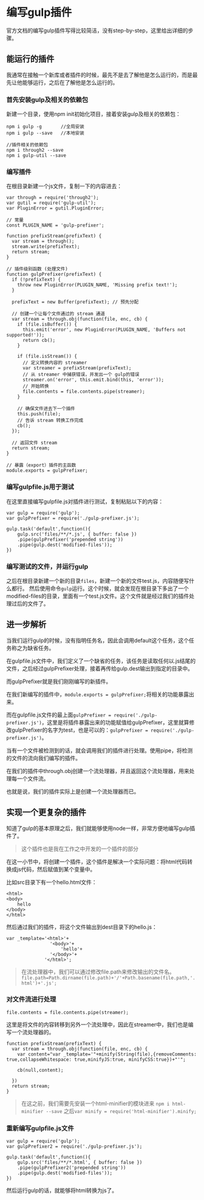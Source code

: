# 编写gulp插件

官方文档的编写gulp插件写得比较简洁，没有step-by-step，这里给出详细的步骤。

## 能运行的插件

我通常在接触一个新库或者插件的时候，最先不是去了解他是怎么运行的，而是最先让他能够运行，之后在了解他是怎么运行的。

### 首先安装gulp及相关的依赖包

新建一个目录，使用npm init初始化项目，接着安装gulp及相关的依赖包：

```
npm i gulp -g       //全局安装
npm i gulp --save   //本地安装

//插件相关的依赖包
npm i through2 --save
npm i gulp-util --save
```

### 编写插件

在根目录新建一个js文件，复制一下的内容进去：


```
var through = require('through2');
var gutil = require('gulp-util');
var PluginError = gutil.PluginError;

// 常量
const PLUGIN_NAME = 'gulp-prefixer';

function prefixStream(prefixText) {
  var stream = through();
  stream.write(prefixText);
  return stream;
}

// 插件级别函数 (处理文件)
function gulpPrefixer(prefixText) {
  if (!prefixText) {
    throw new PluginError(PLUGIN_NAME, 'Missing prefix text!');
  }

  prefixText = new Buffer(prefixText); // 预先分配

  // 创建一个让每个文件通过的 stream 通道
  var stream = through.obj(function(file, enc, cb) {
    if (file.isBuffer()) {
      this.emit('error', new PluginError(PLUGIN_NAME, 'Buffers not supported!'));
      return cb();
    }

    if (file.isStream()) {
      // 定义转换内容的 streamer
      var streamer = prefixStream(prefixText);
      // 从 streamer 中捕获错误，并发出一个 gulp的错误
      streamer.on('error', this.emit.bind(this, 'error'));
      // 开始转换
      file.contents = file.contents.pipe(streamer);
    }

    // 确保文件进去下一个插件
    this.push(file);
    // 告诉 stream 转换工作完成
    cb();
  });

  // 返回文件 stream
  return stream;
}

// 暴露（export）插件的主函数
module.exports = gulpPrefixer;
```

### 编写gulpfile.js用于测试

在这里直接编写gulpfile.js对插件进行测试，复制粘贴以下的内容：

```
var gulp = require('gulp');
var gulpPrefixer = require('./gulp-prefixer.js');

gulp.task('default',function(){
    gulp.src('files/**/*.js', { buffer: false })
    .pipe(gulpPrefixer('prepended string'))
    .pipe(gulp.dest('modified-files'));
})
```

### 编写测试的文件，并运行gulp

之后在根目录新建一个新的目录`files`，新建一个新的文件test.js，内容随便写什么都行。
然后使用命令`gulp`运行。这个时候，就会发现在根目录下多出了一个modified-files的目录，里面有一个test.js文件。这个文件就是经过我们的插件处理过后的文件了。


## 进一步解析
当我们运行gulp的时候，没有指明任务名，因此会调用default这个任务，这个任务称之为缺省任务。

在gulpfile.js文件中，我们定义了一个缺省的任务，该任务是读取任何以.js结尾的文件，之后经过gulpPrefixer处理，接着再传给gulp.dest输出到指定的目录中。

而gulpPrefixer就是我们刚刚编写的新插件。

在我们新编写的插件中，`module.exports = gulpPrefixer;`将相关的功能暴露出来。

而在gulpfile.js文件的最上面`gulpPrefixer = require('./gulp-prefixer.js')`，这里是将插件暴露出来的功能赋值给gulpPrefixer，这里就算修改gulpPrefixer的名字为test，也是可以的：`gulpPrefixer = require('./gulp-prefixer.js')`。

当有一个文件被检测到的话，就会调用我们的插件进行处理。使用pipe，将检测的文件的流向我们编写的插件。

在我们的插件中through.obj创建一个流处理器，并且返回这个流处理器，用来处理每一个文件流。

也就是说，我们的插件实际上是创建一个流处理器而已。

## 实现一个更复杂的插件

知道了gulp的基本原理之后，我们就能够使用node一样，非常方便地编写gulp插件了。

> 这个插件也是我在工作之中开发的一个插件的部分

在这一小节中，将创建一个插件，这个插件是解决一个实际问题：将html代码转换成js代码，然后赋值到某个变量中。

比如src目录下有一个hello.html文件：
```
<html>
<body>
    hello
</body>
</html>
```

然后通过我们的插件，将这个文件输出到dest目录下的hello.js：

```
var _template='<html>'+
                '<body>'+
                    'hello'+
                '</body>'+
              '</html>';
```

> 在流处理器中，我们可以通过修改file.path来修改输出的文件名。
> `file.path=Path.dirname(file.path)+'/'+Path.basename(file.path,'.html')+'.js';`


### 对文件流进行处理

```
file.contents = file.contents.pipe(streamer);
```

这里是将文件的内容转移到另外一个流处理中，因此在streamer中，我们也是编写一个流处理器的。

```
function prefixStream(prefixText) {
  var stream = through.obj(function(file, enc, cb) {
    var content="var _template='"+minify(String(file),{removeComments: true,collapseWhitespace: true,minifyJS:true, minifyCSS:true})+"'";
    
    cb(null,content);
    
  })
  return stream;
}
```

> 在这之前，我们需要先安装一个html-minifier的模块进来
> `npm i html-minifier --save`
> 之后`var minify = require('html-minifier').minify;`

### 重新编写gulpfile.js文件

```
var gulp = require('gulp');
var gulpPrefixer2 = require('./gulp-prefixer.js');

gulp.task('default',function(){
    gulp.src('files/**/*.html', { buffer: false })
    .pipe(gulpPrefixer2('prepended string'))
    .pipe(gulp.dest('modified-files'));
})
```

然后运行gulp的话，就能够将html转换为js了。




